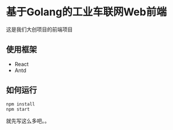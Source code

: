 # 基于Golang的工业车联网Web前端

这是我们大创项目的前端项目

## 使用框架

- React
- Antd

## 如何运行

```shell
npm install
npm start
```

就先写这么多吧。。